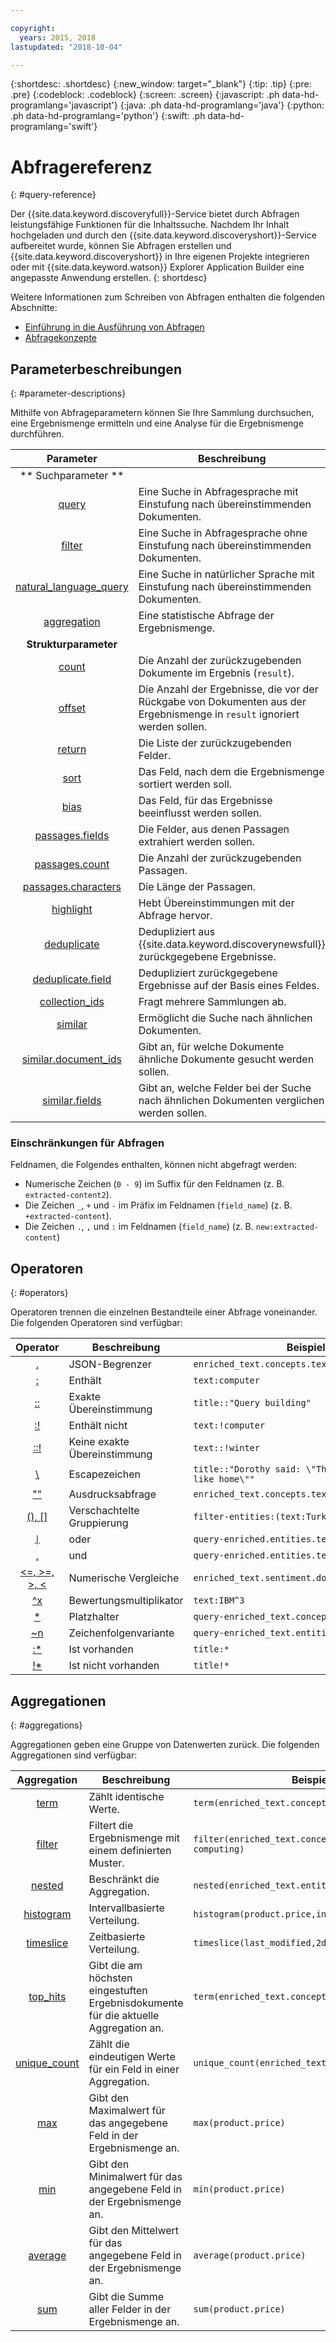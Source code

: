 ```yaml
---

copyright:
  years: 2015, 2018
lastupdated: "2018-10-04"

---
```


{:shortdesc: .shortdesc}
{:new_window: target="_blank"}
{:tip: .tip}
{:pre: .pre}
{:codeblock: .codeblock}
{:screen: .screen}
{:javascript: .ph data-hd-programlang='javascript'}
{:java: .ph data-hd-programlang='java'}
{:python: .ph data-hd-programlang='python'}
{:swift: .ph data-hd-programlang='swift'}

# Abfragereferenz
{: #query-reference}

Der {{site.data.keyword.discoveryfull}}-Service bietet durch Abfragen leistungsfähige Funktionen für die Inhaltssuche. Nachdem Ihr Inhalt hochgeladen und durch den {{site.data.keyword.discoveryshort}}-Service aufbereitet wurde, können Sie Abfragen erstellen und {{site.data.keyword.discoveryshort}} in Ihre eigenen Projekte integrieren oder mit {{site.data.keyword.watson}} Explorer Application Builder eine angepasste Anwendung erstellen.
{: shortdesc}

Weitere Informationen zum Schreiben von Abfragen enthalten die folgenden Abschnitte:
- [Einführung in die Ausführung von Abfragen](/docs/services/discovery/getting-started-query.html)
- [Abfragekonzepte](/docs/services/discovery/using.html)

## Parameterbeschreibungen
{: #parameter-descriptions}

Mithilfe von Abfrageparametern können Sie Ihre Sammlung durchsuchen, eine Ergebnismenge ermitteln und eine Analyse für die Ergebnismenge durchführen.


| Parameter | Beschreibung | Beispiel |
|:-------------------:|------------------------------------------------------------|--------------------------------|
|** Suchparameter **|  |  |
| [query](/docs/services/discovery/query-parameters.html#query) | Eine Suche in Abfragesprache mit Einstufung nach übereinstimmenden Dokumenten. | `query=bees` |
| [filter](/docs/services/discovery/query-parameters.html#filter) | Eine Suche in Abfragesprache ohne Einstufung nach übereinstimmenden Dokumenten. | `filter=bees` |
| [natural_language_query](/docs/services/discovery/query-parameters.html#nlq) | Eine Suche in natürlicher Sprache mit Einstufung nach übereinstimmenden Dokumenten. | `natural_language_query="How do bees fly"` |
| [aggregation](/docs/services/discovery/query-parameters.html#aggregation) | Eine statistische Abfrage der Ergebnismenge. | `aggregation=term(enriched_text.entities.type)` |
| **Strukturparameter** | | |
| [count](/docs/services/discovery/query-parameters.html#count) | Die Anzahl der zurückzugebenden Dokumente im Ergebnis (`result`). | `count=15` |
| [offset](/docs/services/discovery/query-parameters.html#offset) | Die Anzahl der Ergebnisse, die vor der Rückgabe von Dokumenten aus der Ergebnismenge in `result` ignoriert werden sollen. | `offset=100` |
| [return](/docs/services/discovery/query-parameters.html#return) | Die Liste der zurückzugebenden Felder. | `return=title,url` |
| [sort](/docs/services/discovery/query-parameters.html#sort) | Das Feld, nach dem die Ergebnismenge sortiert werden soll. | `sort=enriched_text.sentiment.document.score` |
| [bias](/docs/services/discovery/query-parameters.html#bias) | Das Feld, für das Ergebnisse beeinflusst werden sollen. | `bias=publication_date` |
| [passages.fields](/docs/services/discovery/query-parameters.html#passages_fields) | Die Felder, aus denen Passagen extrahiert werden sollen. | `passages=true&passages.fields=text,abstract,conclusion` |
| [passages.count](/docs/services/discovery/query-parameters.html#passages_count) | Die Anzahl der zurückzugebenden Passagen. | `passages=true&passages.count=6` |
| [passages.characters](/docs/services/discovery/query-parameters.html#passages_characters) | Die Länge der Passagen. | `passages=true&passages.characters=144` |
| [highlight](/docs/services/discovery/query-parameters.html#highlight) | Hebt Übereinstimmungen mit der Abfrage hervor. | `highlight=true` |
| [deduplicate](/docs/services/discovery/query-parameters.html#deduplicate) | Dedupliziert aus {{site.data.keyword.discoverynewsfull}} zurückgegebene Ergebnisse. | `deduplicate=true` |
| [deduplicate.field](/docs/services/discovery/query-parameters.html#deduplicate_field) | Dedupliziert zurückgegebene Ergebnisse auf der Basis eines Feldes. | `deduplicate.field=title` |
| [collection_ids](/docs/services/discovery/query-parameters.html#collection_ids) | Fragt mehrere Sammlungen ab. | `collection_ids={1},{2},{3}` |
| [similar](/docs/services/discovery/query-parameters.html#similar) | Ermöglicht die Suche nach ähnlichen Dokumenten. | `similar=true` |
| [similar.document_ids](/docs/services/discovery/query-parameters.html#similar_document_ids) | Gibt an, für welche Dokumente ähnliche Dokumente gesucht werden sollen. | `similar.document_ids={id1},{id2}` |
| [similar.fields](/docs/services/discovery/query-parameters.html#similar_fields) | Gibt an, welche Felder bei der Suche nach ähnlichen Dokumenten verglichen werden sollen. | `similar.fields=text,title` |

### Einschränkungen für Abfragen

Feldnamen, die Folgendes enthalten, können nicht abgefragt werden:
- Numerische Zeichen (`0 - 9`) im Suffix für den Feldnamen (z. B. `extracted-content2`).
- Die Zeichen `_`, `+` und `-` im Präfix im Feldnamen (`field_name`) (z. B. `+extracted-content`).
- Die Zeichen `.`, `,` und `:` im Feldnamen (`field_name`) (z. B. `new:extracted-content`)

## Operatoren
{: #operators}

Operatoren trennen die einzelnen Bestandteile einer Abfrage voneinander. Die folgenden Operatoren sind verfügbar:

| Operator | Beschreibung | Beispiel |
|:-------------------:|------------------------------------------------------------|--------------------------------|
| [.](/docs/services/discovery/query-operators.html#delimiter) | JSON-Begrenzer | `enriched_text.concepts.text` |
| [:](/docs/services/discovery/query-operators.html#includes) | Enthält | `text:computer` |
| [::](/docs/services/discovery/query-operators.html#match) | Exakte Übereinstimmung | `title::"Query building"` |
| [:!](/docs/services/discovery/query-operators.html#notinclude) | Enthält nicht | `text:!computer` |
| [::!](/docs/services/discovery/query-operators.html#notamatch) | Keine exakte Übereinstimmung | `text::!winter` |
| [\\](/docs/services/discovery/query-operators.html#escape) | Escapezeichen | `title::"Dorothy said: \"There's no place like home\""` |
| [""](/docs/services/discovery/query-operators.html#phrase) | Ausdrucksabfrage | `enriched_text.concepts.text:"IBM Watson"` |
| [(), \[\]](/docs/services/discovery/query-operators.html#nestedquery) | Verschachtelte Gruppierung | `filter-entities:(text:Turkey,type:Location)` |
| [<code>&#124;</code>](/docs/services/discovery/query-operators.html#or) | oder | <code>query-enriched.entities.text:Google&#124;IBM</code> |
| [,](/docs/services/discovery/query-operators.html#and) | und | `query-enriched.entities.text:Google,IBM` |
| [<=, >=, >, <](/docs/services/discovery/query-operators.html#comparisons) | Numerische Vergleiche |  `enriched_text.sentiment.document.score>0.679`     |
| [^x](/docs/services/discovery/query-operators.html#multiplier) | Bewertungsmultiplikator | `text:IBM^3` |
| [*](/docs/services/discovery/query-operators.html#wildcard) | Platzhalter | `query-enriched_text.concepts.text:pre*` |
| [~n](/docs/services/discovery/query-operators.html#variation) | Zeichenfolgenvariante | `query-enriched_text.entities.text:cat~1` |
| [:*](/docs/services/discovery/query-operators.html#exists) | Ist vorhanden | `title:*` |
| [!*](/docs/services/discovery/query-operators.html#dnexist) | Ist nicht vorhanden | `title!*` |

## Aggregationen
{: #aggregations}

Aggregationen geben eine Gruppe von Datenwerten zurück. Die folgenden Aggregationen sind verfügbar:

| Aggregation | Beschreibung | Beispiel |
|:-------------------:|------------------------------------------------------------|--------------------------------|
| [term](/docs/services/discovery/query-aggregations.html#term) | Zählt identische Werte. | `term(enriched_text.concepts.text,count:10)` |
| [filter](/docs/services/discovery/query-aggregations.html#filter) | Filtert die Ergebnismenge mit einem definierten Muster. | `filter(enriched_text.concepts.text:cloud computing)`
| [nested](/docs/services/discovery/query-aggregations.html#nested) | Beschränkt die Aggregation. | `nested(enriched_text.entities)` |
| [histogram](/docs/services/discovery/query-aggregations.html#histogram) | Intervallbasierte Verteilung. | `histogram(product.price,interval:1)` |
| [timeslice](/docs/services/discovery/query-aggregations.html#timeslice) | Zeitbasierte Verteilung. | `timeslice(last_modified,2day,America/New York)` |
| [top_hits](/docs/services/discovery/query-aggregations.html#top_hits) | Gibt die am höchsten eingestuften Ergebnisdokumente für die aktuelle Aggregation an. | `term(enriched_text.concepts.text).top_hits(10)` |
| [unique_count](/docs/services/discovery/query-aggregations.html#unique_count) | Zählt die eindeutigen Werte für ein Feld in einer Aggregation. | `unique_count(enriched_text.entities.type)` |
| [max](/docs/services/discovery/query-aggregations.html#max) | Gibt den Maximalwert für das angegebene Feld in der Ergebnismenge an. | `max(product.price)` |
| [min](/docs/services/discovery/query-aggregations.html#min) | Gibt den Minimalwert für das angegebene Feld in der Ergebnismenge an. | `min(product.price)` |
| [average](/docs/services/discovery/query-aggregations.html#average) |Gibt den Mittelwert für das angegebene Feld in der Ergebnismenge an. | `average(product.price)` |
| [sum](/docs/services/discovery/query-aggregations.html#sum) | Gibt die Summe aller Felder in der Ergebnismenge an. | `sum(product.price)` |
